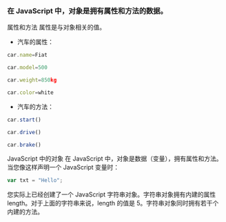 ### 在 JavaScript 中，对象是拥有属性和方法的数据。

属性和方法
属性是与对象相关的值。

- 汽车的属性：
```js
car.name=Fiat

car.model=500

car.weight=850kg

car.color=white
```
- 汽车的方法：
```js
car.start()

car.drive()

car.brake()
```

JavaScript 中的对象
在 JavaScript 中，对象是数据（变量），拥有属性和方法。
当您像这样声明一个 JavaScript 变量时：

```js
var txt = "Hello";

```

您实际上已经创建了一个 JavaScript 字符串对象。字符串对象拥有内建的属性 length。对于上面的字符串来说，length 的值是 5。字符串对象同时拥有若干个内建的方法。
